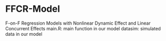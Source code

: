 # FFCR-Model
F-on-F Regression Models with Nonlinear Dynamic Effect and Linear Concurrent Effects
main.R: main function in our model
datasim: simulated data in our model
